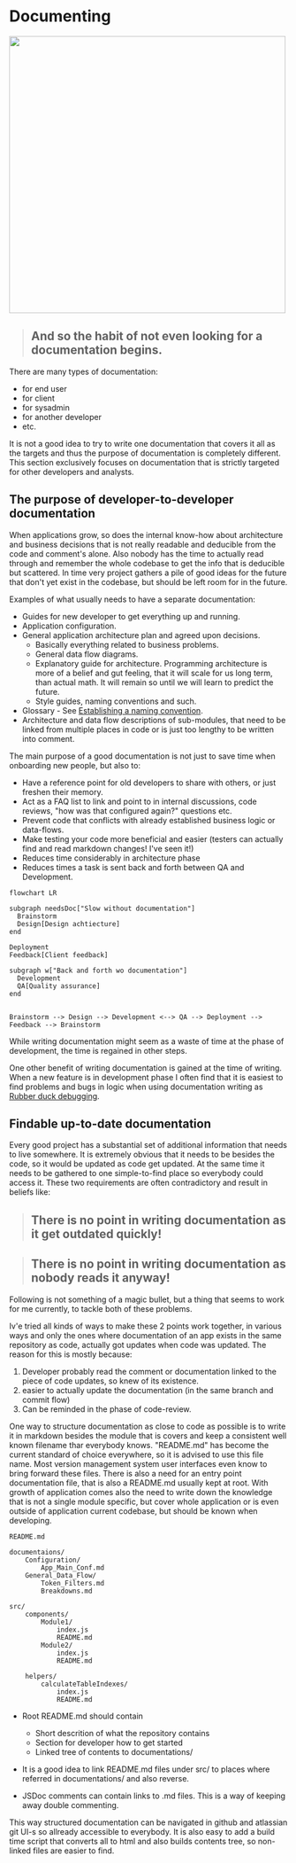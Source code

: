 # Documenting

<img src="https://geekandpoke.typepad.com/.a/6a00d8341d3df553ef0168eabe2192970c-pi" width="500">

> ## And so the habit of not even looking for a documentation begins.

There are many types of documentation:
* for end user
* for client
* for sysadmin
* for another developer
* etc.

It is not a good idea to try to write one documentation that covers it all as the targets and thus the purpose of
documentation is completely different. This section exclusively focuses on documentation that is strictly targeted for 
other developers and analysts.

## The purpose of developer-to-developer documentation

When applications grow, so does the internal know-how about architecture and business decisions that is not really 
readable and deducible from the code and comment's alone. Also nobody has the time to actually read through and remember
the whole codebase to get the info that is deducible but scattered. In time very project gathers a pile of good ideas 
for the future that don't yet exist in the codebase, but should be left room for in the future.

Examples of what usually needs to have a separate documentation:

* Guides for new developer to get everything up and running.
* Application configuration.
* General application architecture plan and agreed upon decisions.
  * Basically everything related to business problems.
  * General data flow diagrams.
  * Explanatory guide for architecture. Programming architecture is more of a belief and gut feeling, that it will
    scale for us long term, than actual math. It will remain so until we will learn to predict the future. 
  * Style guides, naming conventions and such.
* Glossary - See [Establishing a naming convention](Naming_functions_and_variables.md).
* Architecture and data flow descriptions of sub-modules, that need to be linked from multiple places in code 
  or is just too lengthy to be written into comment.

The main purpose of a good documentation is not just to save time when onboarding new people, but also to:

 * Have a reference point for old developers to share with others, or just freshen their memory.
 * Act as a FAQ list to link and point to in internal discussions, code reviews, "how was that configured again?" questions etc.
 * Prevent code that conflicts with already established business logic or data-flows.
 * Make testing your code more beneficial and easier (testers can actually find and read markdown changes! I've seen it!)
 * Reduces time considerably in architecture phase
 * Reduces times a task is sent back and forth between QA and Development.

```mermaid
flowchart LR

subgraph needsDoc["Slow without documentation"]
  Brainstorm
  Design[Design achtiecture]
end

Deployment
Feedback[Client feedback]

subgraph w["Back and forth wo documentation"]
  Development
  QA[Quality assurance]
end


Brainstorm --> Design --> Development <--> QA --> Deployment --> Feedback --> Brainstorm
```

While writing documentation might seem as a waste of time at the phase of development, the time
is regained in other steps.

One other benefit of writing documentation is gained at the time of writing. When a new feature is in development phase I often find that it is easiest to find problems and bugs in logic when using documentation writing as [Rubber duck debugging](https://en.wikipedia.org/wiki/Rubber_duck_debugging).
## Findable up-to-date documentation

Every good project has a substantial set of additional information that needs to live somewhere.
It is extremely obvious that it needs to be besides the code, so it would be updated as code get updated.
At the same time it needs to be gathered to one simple-to-find place so everybody could access it. These two
requirements are often contradictory and result in beliefs like:

> ## There is no point in writing documentation as it get outdated quickly!

> ## There is no point in writing documentation as nobody reads it anyway!

Following is not something of a magic bullet, but a thing that seems to work for me currently, to tackle both of
these problems. 

Iv'e tried all kinds of ways to make these 2 points work together, in various ways and only the ones where documentation of an 
app exists in the same repository as code, actually got updates when code was updated. The reason for this is mostly because:

  1. Developer probably read the comment or documentation linked to the piece of code updates, so knew of its existence.
  2. easier to actually update the documentation (in the same branch and commit flow)
  3. Can be reminded in the phase of code-review.

One way to structure documentation as close to code as possible is to write it in markdown besides the module that is covers and keep a consistent well known filename thar everybody knows. "README.md" has become 
the current standard of choice everywhere, so it is advised to use this file name. Most version management system
user interfaces even know to bring forward these files. There is also a need for an entry point documentation
file, that is also a README.md usually kept at root. With growth of application comes also the need to write down the knowledge that is not a single module specific, but cover whole application or is even outside of application current codebase, but should be known when developing.

```
README.md

documentaions/
    Configuration/
        App_Main_Conf.md
    General_Data_Flow/
        Token_Filters.md
        Breakdowns.md

src/
    components/
        Module1/
            index.js
            README.md
        Module2/
            index.js
            README.md
            
    helpers/
        calculateTableIndexes/
            index.js
            README.md

```

* Root README.md should contain
  * Short descrition of what the repository contains
  * Section for developer how to get started
  * Linked tree of contents to documentations/

* It is a good idea to link README.md files under src/ to places where referred in documentations/ and also reverse.
* JSDoc comments can contain links to .md files. This is a way of keeping away double commenting.

This way structured documentation can be navigated in github and atlassian git UI-s so allready accessible to everybody.
It is also easy to add a build time script that converts all to html and also builds contents tree, so non-linked files 
are easier to find.